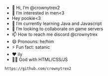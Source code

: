 - 👋 Hi, I’m @crownytrex2
- 👀 I’m interested in men<3
- Hey pookie<3
- 🌱 I’m currently learning Java and Javascript
- 💞️ I’m looking to collaborate on game servers
- 📫 How to reach me discord @crownytrex
- 😄 Pronouns: he/him
- ⚡ Fun fact: satanic
- ❤ ily
- 🧑‍💻 God with HTML/CSS/JS
 <!---
crownytrex2/crownytrex2 is a ✨ special ✨ repository because its `README.md` (this file) appears on your GitHub profile.
You can click the Preview link to take a look at your changes.
--->
```https://github.com/crownytrex2```
